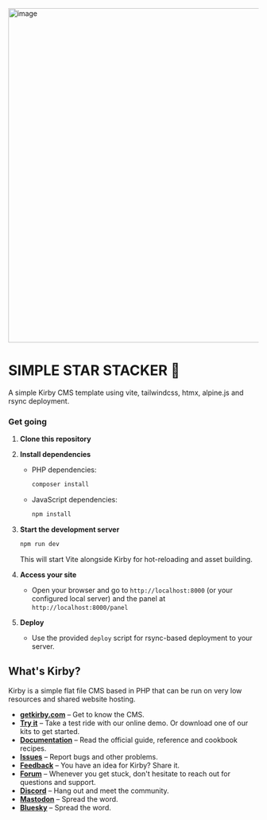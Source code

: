 <img width="878" height="672" alt="image" src="https://github.com/user-attachments/assets/3fc000c6-a11c-43f6-ad13-6b91fb2f9856" />

# SIMPLE STAR STACKER 💫

A simple Kirby CMS template using vite, tailwindcss, htmx, alpine.js and rsync deployment.

### Get going

1. **Clone this repository**

2. **Install dependencies**

    - PHP dependencies:
        ```bash
        composer install
        ```
    - JavaScript dependencies:
        ```bash
        npm install
        ```

3. **Start the development server**

    ```bash
    npm run dev
    ```

    This will start Vite alongside Kirby for hot-reloading and asset building.

4. **Access your site**

    - Open your browser and go to `http://localhost:8000` (or your configured local server) and the panel at `http://localhost:8000/panel`

5. **Deploy**
    - Use the provided `deploy` script for rsync-based deployment to your server.

## What's Kirby?

Kirby is a simple flat file CMS based in PHP that can be run on very low resources and shared website hosting.

-   **[getkirby.com](https://getkirby.com)** – Get to know the CMS.
-   **[Try it](https://getkirby.com/try)** – Take a test ride with our online demo. Or download one of our kits to get started.
-   **[Documentation](https://getkirby.com/docs/guide)** – Read the official guide, reference and cookbook recipes.
-   **[Issues](https://github.com/getkirby/kirby/issues)** – Report bugs and other problems.
-   **[Feedback](https://feedback.getkirby.com)** – You have an idea for Kirby? Share it.
-   **[Forum](https://forum.getkirby.com)** – Whenever you get stuck, don't hesitate to reach out for questions and support.
-   **[Discord](https://chat.getkirby.com)** – Hang out and meet the community.
-   **[Mastodon](https://mastodon.social/@getkirby)** – Spread the word.
-   **[Bluesky](https://bsky.app/profile/getkirby.com)** – Spread the word.
